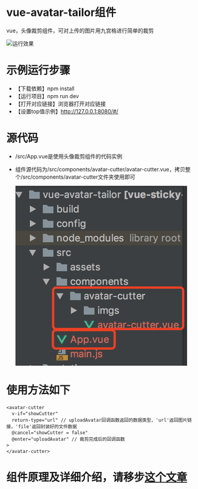 # vue-avatar-tailor组件
vue，头像裁剪组件，可对上传的图片用九宫格进行简单的裁剪

![运行效果](./example.png)


# 示例运行步骤
- 【下载依赖】npm install
- 【运行项目】npm run dev
- 【打开对应链接】浏览器打开对应链接
- 【设置top值示例】http://127.0.0.1:8080/#/



# 源代码
- /src/App.vue是使用头像裁剪组件的代码实例
- 组件源代码为/src/components/avatar-cutter/avatar-cutter.vue，拷贝整个/src/components/avatar-cutter文件夹使用即可

  ![源代码](./src.png)



# 使用方法如下
  ```
  <avatar-cutter
    v-if="showCutter"
    return-type="url" // uploadAvatar回调函数返回的数据类型，'url'返回图片链接，'file'返回封装好的文件数据
    @cancel="showCutter = false"
    @enter="uploadAvatar" // 裁剪完成后的回调函数
  >
  </avatar-cutter>
  ```


# 组件原理及详细介绍，请移步[这个文章](https://segmentfault.com/a/1190000016587833)
